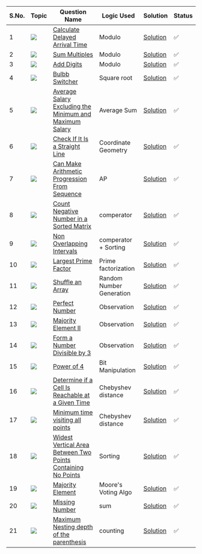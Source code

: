 S.No. | Topic | Question Name | Logic Used | Solution | Status |
------|---------------|------------|-------|------|------|
1 | ![](https://img.shields.io/badge/Maths-f0772b?style=for-the-badge&logo=array&logoColor=black) | [Calculate Delayed Arrival Time](https://leetcode.com/problems/calculate-delayed-arrival-time/) | Modulo | [Solution](https://github.com/himanshugupta09/LEETCODE_SOLUTIONS/blob/main/Maths/calculate-delayed-arrival-time.cpp) | ✅ |
2 | ![](https://img.shields.io/badge/Maths-f0772b?style=for-the-badge&logo=array&logoColor=black) | [Sum Multiples](https://leetcode.com/problems/sum-multiples/) | Modulo | [Solution](https://github.com/himanshugupta09/LEETCODE_SOLUTIONS/blob/main/Maths/sum-multiples.cpp) | ✅ |
3 | ![](https://img.shields.io/badge/Maths-f0772b?style=for-the-badge&logo=array&logoColor=black) | [Add Digits](https://leetcode.com/problems/add-digits/) | Modulo | [Solution](https://github.com/himanshugupta09/LEETCODE_SOLUTIONS/blob/main/Maths/add-digits.cpp) | ✅ |
4 | ![](https://img.shields.io/badge/Maths-f0772b?style=for-the-badge&logo=array&logoColor=black) | [Bulbb Switcher](https://leetcode.com/problems/bulb-switcher/) | Square root | [Solution](https://github.com/himanshugupta09/LEETCODE_SOLUTIONS/blob/main/Maths/bulb-switcher.cpp) | ✅ |
5 | ![](https://img.shields.io/badge/Maths-f0772b?style=for-the-badge&logo=array&logoColor=black) | [Average Salary Excluding the Minimum and Maximum Salary](https://leetcode.com/problems/average-salary-excluding-the-minimum-and-maximum-salary/description/) | Average Sum | [Solution](https://github.com/himanshugupta09/LEETCODE_SOLUTIONS/blob/main/Maths/average-salary-excluding-the-minimum-and-maximum-salary.cpp) | ✅ |
6 | ![](https://img.shields.io/badge/Maths-f0772b?style=for-the-badge&logo=array&logoColor=black) | [Check If It Is a Straight Line](https://leetcode.com/problems/check-if-it-is-a-straight-line/) | Coordinate Geometry | [Solution](https://github.com/himanshugupta09/LEETCODE_SOLUTIONS/blob/main/Maths/check-if-it-is-a-straight-line.cpp) | ✅ |
7 | ![](https://img.shields.io/badge/Maths-f0772b?style=for-the-badge&logo=array&logoColor=black) | [Can Make Arithmetic Progression From Sequence](https://leetcode.com/problems/can-make-arithmetic-progression-from-sequence/) | AP | [Solution](https://github.com/himanshugupta09/LEETCODE_SOLUTIONS/blob/main/Maths/can-make-arithmetic-progression-from-sequence.cpp) | ✅ |
8 | ![](https://img.shields.io/badge/Binary-search-f0772b?style=for-the-badge&logo=array&logoColor=black) | [Count Negative Number in a Sorted Matrix](https://leetcode.com/problems/count-negative-numbers-in-a-sorted-matrix/description/) | comperator | [Solution](https://github.com/himanshugupta09/LEETCODE_SOLUTIONS/blob/main/Maths/count-negative-numbers-in-a-sorted-matrix.cpp) | ✅ |
9 | ![](https://img.shields.io/badge/Greedy-f0772b?style=for-the-badge&logo=array&logoColor=black) | [Non Overlapping Intervals](https://leetcode.com/problems/non-overlapping-intervals/description/) | comperator + Sorting  | [Solution](https://github.com/himanshugupta09/LEETCODE_SOLUTIONS/blob/main/Maths/non-overlapping-intervals.cpp) | ✅ |
10 | ![](https://img.shields.io/badge/Maths-f0772b?style=for-the-badge&logo=array&logoColor=black) | [Largest Prime Factor](https://practice.geeksforgeeks.org/problems/largest-prime-factor2601/1) | Prime factorization  | [Solution](https://github.com/himanshugupta09/LEETCODE_SOLUTIONS/blob/main/Maths/largest-prime-factor.cpp) | ✅ |
11 | ![](https://img.shields.io/badge/Maths-f0772b?style=for-the-badge&logo=array&logoColor=black) | [Shuffle an Array](https://leetcode.com/problems/shuffle-an-array/description/) | Random Number Generation  | [Solution](https://github.com/himanshugupta09/LEETCODE_SOLUTIONS/blob/main/Maths/shuffle-an-array.cpp) | ✅ |
12 | ![](https://img.shields.io/badge/Maths-f0772b?style=for-the-badge&logo=array&logoColor=black) | [Perfect Number](https://practice.geeksforgeeks.org/problems/perfect-numbers3207/1) | Observation | [Solution](https://github.com/himanshugupta09/LEETCODE_SOLUTIONS/blob/main/Maths/perfect-numbers.cpp) | ✅ |
13 | ![](https://img.shields.io/badge/Maths-f0772b?style=for-the-badge&logo=array&logoColor=black) | [Majority Element II](https://leetcode.com/problems/majority-element-ii/description/) | Observation | [Solution](https://github.com/himanshugupta09/LEETCODE_SOLUTIONS/blob/main/Maths/perfect-numbers.cpp) | ✅ |
14 | ![](https://img.shields.io/badge/Maths-f0772b?style=for-the-badge&logo=array&logoColor=black) | [Form a Number Divisible by 3](https://practice.geeksforgeeks.org/problems/form-a-number-divisible-by-3-using-array-digits0717/1) | Observation | [Solution](https://github.com/himanshugupta09/LEETCODE_SOLUTIONS/blob/main/Maths/form-a-number-divisible-by-3-using-array-digits.cpp) | ✅ |
15 | ![](https://img.shields.io/badge/Maths-f0772b?style=for-the-badge&logo=array&logoColor=black) | [Power of 4](https://leetcode.com/problems/power-of-four/) | Bit Manipulation | [Solution](https://github.com/himanshugupta09/LEETCODE_SOLUTIONS/blob/main/Maths/power-of-4.cpp) | ✅ |
16 | ![](https://img.shields.io/badge/Maths-f0772b?style=for-the-badge&logo=array&logoColor=black) | [Determine if a Cell Is Reachable at a Given Time](https://leetcode.com/problems/determine-if-a-cell-is-reachable-at-a-given-time/) | Chebyshev distance | [Solution](https://github.com/himanshugupta09/LEETCODE_SOLUTIONS/blob/main/Maths/determine-if-a-cell-is-reachable-at-a-given-time.cpp) | ✅ |
17 | ![](https://img.shields.io/badge/Maths-f0772b?style=for-the-badge&logo=array&logoColor=black) | [Minimum time visiting all points](https://leetcode.com/problems/minimum-time-visiting-all-points/) | Chebyshev distance | [Solution](https://github.com/himanshugupta09/LEETCODE_SOLUTIONS/blob/main/Maths/minimum-time-visiting-all-points.cpp) | ✅ |
18 | ![](https://img.shields.io/badge/Maths-f0772b?style=for-the-badge&logo=array&logoColor=black) | [Widest Vertical Area Between Two Points Containing No Points](https://leetcode.com/problems/widest-vertical-area-between-two-points-containing-no-points/) | Sorting | [Solution](https://github.com/himanshugupta09/LEETCODE_SOLUTIONS/blob/main/Maths/widest-vertical-area-between-two-points-containing-no-points.cpp) | ✅ |
19 | ![](https://img.shields.io/badge/Maths-f0772b?style=for-the-badge&logo=array&logoColor=black) | [Majority Element](https://leetcode.com/problems/majority-element/) | Moore's Voting Algo | [Solution](https://github.com/himanshugupta09/LEETCODE_SOLUTIONS/blob/main/Maths/majority-element.py) | ✅ |
20 | ![](https://img.shields.io/badge/Maths-f0772b?style=for-the-badge&logo=array&logoColor=black) | [Missing Number](https://leetcode.com/problems/missing-number/) | sum  | [Solution](https://github.com/himanshugupta09/LEETCODE_SOLUTIONS/blob/main/Maths/missing-number.py) | ✅ |
21 | ![](https://img.shields.io/badge/Maths-f0772b?style=for-the-badge&logo=array&logoColor=black) | [Maximum Nesting depth of the parenthesis](https://leetcode.com/problems/maximum-nesting-depth-of-the-parentheses/) | counting  | [Solution](https://github.com/himanshugupta09/LEETCODE_SOLUTIONS/blob/main/Maths/maximum-nesting-depth-of-the-parenthesis.cpp) | ✅ |










